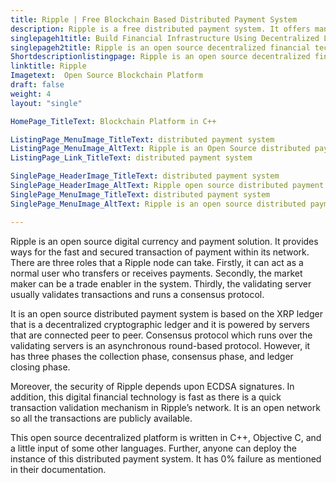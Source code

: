 ```yaml
---
title: Ripple | Free Blockchain Based Distributed Payment System
description: Ripple is a free distributed payment system. It offers many services that provide end to end payment transfer with maximum security and transparency.
singlepageh1title: Build Financial Infrastructure Using Decentralized Ledger
singlepageh2title: Ripple is an open source decentralized financial technology for cross border payments. It is cryptographically secure and built on top of Interledger Protocol.
Shortdescriptionlistingpage: Ripple is an open source decentralized financial technology for cross border payments. It is cryptographically secure and built on top of Interledger Protocol.
linktitle: Ripple
Imagetext:  Open Source Blockchain Platform
draft: false
weight: 4
layout: "single"

HomePage_TitleText: Blockchain Platform in C++

ListingPage_MenuImage_TitleText: distributed payment system 
ListingPage_MenuImage_AltText: Ripple is an Open Source distributed payment system 
ListingPage_Link_TitleText: distributed payment system 

SinglePage_HeaderImage_TitleText: distributed payment system
SinglePage_HeaderImage_AltText: Ripple open source distributed payment system
SinglePage_MenuImage_TitleText: distributed payment system
SinglePage_MenuImage_AltText: Ripple is an open source distributed payment system

---
```


Ripple is an open source digital currency and payment solution. It provides ways for the fast and secured transaction of payment within its network. There are three roles that a Ripple node can take. Firstly, it can act as a normal user who transfers or receives payments. Secondly, the market maker can be a trade enabler in the system. Thirdly, the validating server usually validates transactions and runs a consensus protocol.

It is an open source distributed payment system is based on the XRP ledger that is a decentralized cryptographic ledger and it is powered by servers that are connected peer to peer. Consensus protocol which runs over the validating servers is an asynchronous round-based protocol. However, it has three phases the collection phase, consensus phase, and ledger closing phase.

Moreover, the security of Ripple depends upon ECDSA signatures. In addition, this digital financial technology is fast as there is a quick transaction validation mechanism in Ripple’s network. It is an open network so all the transactions are publicly available.

This open source decentralized platform is written in C++, Objective C, and a little input of some other languages. Further, anyone can deploy the instance of this distributed payment system. It has 0% failure as mentioned in their documentation.

<a class="anchor" id="requirements" name="requirements" style="font-size: 12.16px;"></a>